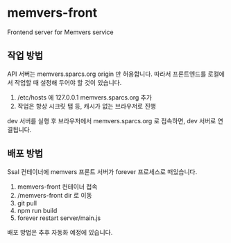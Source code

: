 # memvers-front
Frontend server for Memvers service

## 작업 방법
API 서버는 memvers.sparcs.org origin 만 허용합니다. 따라서 프론트엔드를 로컬에서 작업할 때 설정해 두어야 할 것이 있습니다.

1. /etc/hosts 에 127.0.0.1 memvers.sparcs.org 추가
2. 작업은 항상 시크릿 탭 등, 캐시가 없는 브라우저로 진행

dev 서버를 실행 후 브라우저에서 memvers.sparcs.org 로 접속하면, dev 서버로 연결됩니다.

## 배포 방법
Ssal 컨테이너에 memvers 프론트 서버가 forever 프로세스로 떠있습니다.

1. memvers-front 컨테이너 접속
2. /memvers-front dir 로 이동
3. git pull
4. npm run build
5. forever restart server/main.js

배포 방법은 추후 자동화 예정에 있습니다.

